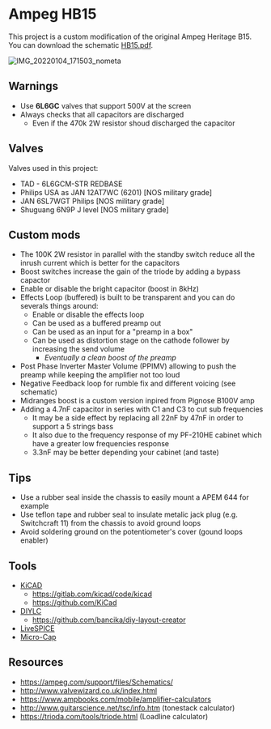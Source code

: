 # Ampeg HB15

This project is a custom modification of the original Ampeg Heritage B15.
You can download the schematic [HB15.pdf](HB15.pdf).

![IMG_20220104_171503_nometa](https://user-images.githubusercontent.com/6150317/184535948-74a372d0-8c94-4d86-b55a-14d9e0250598.jpg)

## Warnings

- Use **6L6GC** valves that support 500V at the screen
- Always checks that all capacitors are discharged
  - Even if the 470k 2W resistor shoud discharged the capacitor

## Valves

Valves used in this project:
- TAD - 6L6GCM-STR REDBASE
- Philips USA as JAN 12AT7WC (6201) [NOS military grade]
- JAN 6SL7WGT Philips               [NOS military grade]
- Shuguang 6N9P J level             [NOS military grade]

## Custom mods

- The 100K 2W resistor in parallel with the standby switch reduce all the inrush current which is better for the capacitors
- Boost switches increase the gain of the triode by adding a bypass capactor
- Enable or disable the bright capacitor (boost in 8kHz)
- Effects Loop (buffered) is built to be transparent and you can do severals things around:
  - Enable or disable the effects loop
  - Can be used as a buffered preamp out
  - Can be used as an input for a "preamp in a box"
  - Can be used as distortion stage on the cathode follower by increasing the send volume
    - *Eventually a clean boost of the preamp*
- Post Phase Inverter Master Volume (PPIMV) allowing to push the preamp while keeping the amplifier not too loud
- Negative Feedback loop for rumble fix and different voicing (see schematic)
- Midranges boost is a custom version inpired from Pignose B100V amp
- Adding a 4.7nF capacitor in series with C1 and C3 to cut sub frequencies
  - It may be a side effect by replacing all 22nF by 47nF in order to support a 5 strings bass
  - It also due to the frequency response of my PF-210HE cabinet which have a greater low frequencies response
  - 3.3nF may be better depending your cabinet (and taste)

## Tips

- Use a rubber seal inside the chassis to easily mount a APEM 644 for example
- Use teflon tape and rubber seal to insulate metalic jack plug (e.g. Switchcraft 11) from the chassis to avoid ground loops
- Avoid soldering ground on the potentiometer's cover (gound loops enabler)


## Tools

- [KiCAD](https://kicad.org)
  - https://gitlab.com/kicad/code/kicad
  - https://github.com/KiCad
- [DIYLC](http://diy-fever.com/software/diylc)
  - https://github.com/bancika/diy-layout-creator
- [LiveSPICE](https://github.com/dsharlet/LiveSPICE)
- [Micro-Cap](http://www.spectrum-soft.com/index.shtm)

## Resources

- https://ampeg.com/support/files/Schematics/
- http://www.valvewizard.co.uk/index.html
- https://www.ampbooks.com/mobile/amplifier-calculators
- http://www.guitarscience.net/tsc/info.htm (tonestack calculator)
- https://trioda.com/tools/triode.html (Loadline calculator)